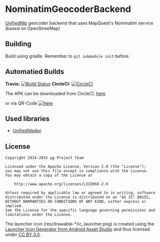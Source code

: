 NominatimGeocoderBackend
========================
[UnifiedNlp](https://github.com/microg/android_packages_apps_UnifiedNlp) geocoder backend that uses MapQuest's Nominatim service (based on OpenStreeMap)

Building
--------
Build using gradle. Remember to `git submodule init` before.

Automatied Builds
------------------
**Travis:** [![Build Status](https://travis-ci.org/microg/NominatimGeocoderBackend.png?branch=master)](https://travis-ci.org/microg/NominatimGeocoderBackend)
**CircleCI:** [![CircleCI](https://circleci.com/gh/microg/NominatimGeocoderBackend/tree/master.png?style=badge)](https://circleci.com/gh/microg/NominatimGeocoderBackend)

The APK can be downloaded from CircleCI, [here](https://circleci.com/api/v1/project/microg/NominatimGeocoderBackend/latest/artifacts/0/$CIRCLE_ARTIFACTS/NominatimGeocoderBackend.apk?filter=successful&branch=master)

or via QR-Code
[![here](https://circleci.com/api/v1/project/zoff99/NominatimGeocoderBackend/latest/artifacts/0/$CIRCLE_ARTIFACTS/QR_apk.png?filter=successful)](https://circleci.com/api/v1/project/microg/NominatimGeocoderBackend/latest/artifacts/0/$CIRCLE_ARTIFACTS/NominatimGeocoderBackend.apk?filter=successful&branch=master)

Used libraries
--------------
-	[UnifiedNlpApi](https://github.com/microg/android_external_UnifiedNlpApi)

License
-------
    Copyright 2014-2015 μg Project Team
    
    Licensed under the Apache License, Version 2.0 (the "License");
    you may not use this file except in compliance with the License.
    You may obtain a copy of the License at
    
        http://www.apache.org/licenses/LICENSE-2.0
    
    Unless required by applicable law or agreed to in writing, software
    distributed under the License is distributed on an "AS IS" BASIS,
    WITHOUT WARRANTIES OR CONDITIONS OF ANY KIND, either express or implied.
    See the License for the specific language governing permissions and
    limitations under the License.

The launcher icon (res/drawable-*/ic_launcher.png) is created using the [Launcher Icon Generator from Android Asset Studio](https://android-ui-utils.googlecode.com/hg/asset-studio/dist/icons-launcher.html) and thus licensed under [CC BY 3.0](http://creativecommons.org/licenses/by/3.0/).

